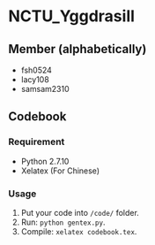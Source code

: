 # NCTU_Yggdrasill
## Member (alphabetically)
- fsh0524
- lacy108
- samsam2310

## Codebook
### Requirement
- Python 2.7.10
- Xelatex (For Chinese)

### Usage
1. Put your code into `/code/` folder.
2. Run: `python gentex.py`.
3. Compile: `xelatex codebook.tex`.